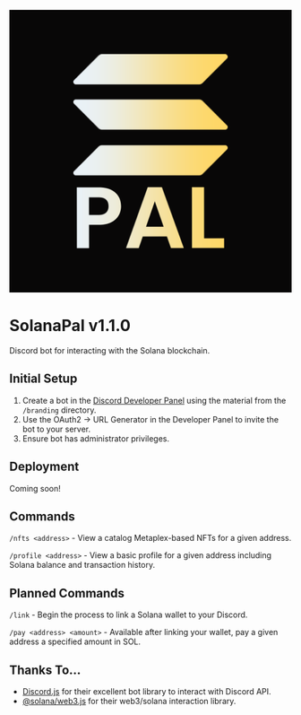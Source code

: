 
![SolanaPal logo](/branding/logo.png)

# SolanaPal v1.1.0
Discord bot for interacting with the Solana blockchain.

## Initial Setup

1. Create a bot in the [Discord Developer Panel](https://discord.com/developers/applications) using the material from the `/branding` directory.
2. Use the OAuth2 -> URL Generator in the Developer Panel to invite the bot to your server.
3. Ensure bot has administrator privileges. 

## Deployment

Coming soon!

## Commands

`/nfts <address>` - View a catalog Metaplex-based NFTs for a given address.

`/profile <address>` - View a basic profile for a given address including Solana balance and transaction history.

## Planned Commands

`/link` - Begin the process to link a Solana wallet to your Discord.

`/pay <address> <amount>` - Available after linking your wallet, pay a given address a specified amount in SOL.

## Thanks To...
- [Discord.js](https://github.com/discordjs/discord.js) for their excellent bot library to interact with Discord API.
- [@solana/web3.js](https://solana-labs.github.io/solana-web3.js/) for their web3/solana interaction library.
